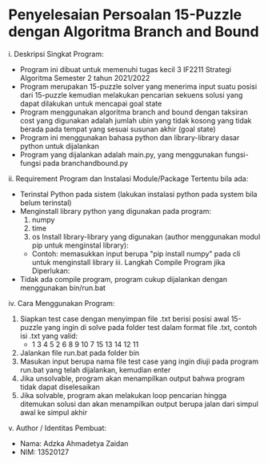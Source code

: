 # Penyelesaian Persoalan 15-Puzzle dengan Algoritma Branch and Bound

i. Deskripsi Singkat Program:
- Program ini dibuat untuk memenuhi tugas kecil 3 IF2211 Strategi Algoritma Semester 2 tahun 2021/2022
- Program merupakan 15-puzzle solver yang menerima input suatu posisi dari 15-puzzle kemudian melakukan pencarian sekuens solusi yang dapat dilakukan untuk mencapai goal state
- Program menggunakan algoritma branch and bound dengan taksiran cost yang digunakan adalah jumlah ubin yang tidak kosong yang tidak berada pada tempat yang sesuai susunan akhir (goal state)
- Program ini menggunakan bahasa python dan library-library dasar python untuk dijalankan
- Program yang dijalankan adalah main.py, yang menggunakan fungsi-fungsi pada branchandbound.py

ii. Requirement Program dan Instalasi Module/Package Tertentu bila ada:
- Terinstal Python pada sistem (lakukan instalasi python pada system bila belum terinstal)
- Menginstall library python yang digunakan pada program:
    1. numpy
    2. time
    3. os
  Install library-library yang digunakan (author menggunakan modul pip untuk menginstal library):
    - Contoh: memasukkan input berupa "pip install numpy" pada cli untuk menginstall library
iii. Langkah Compile Program jika Diperlukan:
- Tidak ada compile program, program cukup dijalankan dengan menggunakan bin/run.bat

iv. Cara Menggunakan Program:
1. Siapkan test case dengan menyimpan file .txt berisi posisi awal 15-puzzle yang ingin di solve pada folder test dalam format file .txt, contoh isi .txt yang valid:
    - 1 3 4
    5 2 6 8
    9 10 7 15
    13 14 12 11
2. Jalankan file run.bat pada folder bin
3. Masukan input berupa nama file test case yang ingin diuji pada program run.bat yang telah dijalankan, kemudian enter
4. Jika unsolvable, program akan menampilkan output bahwa program tidak dapat diselesaikan
5. Jika solvable, program akan melakukan loop pencarian hingga ditemukan solusi dan akan menampilkan output berupa jalan dari simpul awal ke simpul akhir

v. Author / Identitas Pembuat:
- Nama: Adzka Ahmadetya Zaidan
- NIM: 13520127